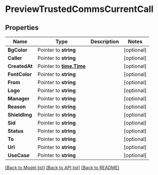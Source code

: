 # PreviewTrustedCommsCurrentCall

## Properties

Name | Type | Description | Notes
------------ | ------------- | ------------- | -------------
**BgColor** | Pointer to **string** |  | [optional] 
**Caller** | Pointer to **string** |  | [optional] 
**CreatedAt** | Pointer to [**time.Time**](time.Time.md) |  | [optional] 
**FontColor** | Pointer to **string** |  | [optional] 
**From** | Pointer to **string** |  | [optional] 
**Logo** | Pointer to **string** |  | [optional] 
**Manager** | Pointer to **string** |  | [optional] 
**Reason** | Pointer to **string** |  | [optional] 
**ShieldImg** | Pointer to **string** |  | [optional] 
**Sid** | Pointer to **string** |  | [optional] 
**Status** | Pointer to **string** |  | [optional] 
**To** | Pointer to **string** |  | [optional] 
**Url** | Pointer to **string** |  | [optional] 
**UseCase** | Pointer to **string** |  | [optional] 

[[Back to Model list]](../README.md#documentation-for-models) [[Back to API list]](../README.md#documentation-for-api-endpoints) [[Back to README]](../README.md)


